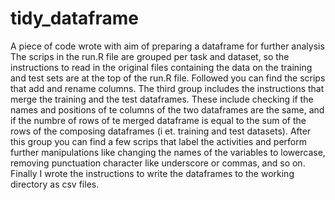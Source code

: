 # tidy_dataframe
A piece of code wrote with aim of preparing a dataframe for further analysis
The scrips in the run.R file are grouped per task and dataset, so the instructions to read in the original files containing the data on the training and test sets are at the top of the run.R file. 
Followed you can find the scrips that add and rename columns. The third group includes the instructions that merge the training and the test dataframes. These include checking if the names and positions of te columns of the two dataframes are the same, and if the numbre of rows of te merged dataframe is equal to the sum of the rows of the composing dataframes (i et. training and test datasets).
After this group you can find a few scrips that label the activities and perform further manipulations like changing the names of the variables to lowercase, removing punctuation character like underscore or commas, and so on.
Finally I wrote the instructions to write the dataframes to the working directory as csv files.
